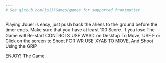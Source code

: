 ```yaml
---
# See github.com/js13kGames/games for supported frontmatter
---
```

Playing Jouer is easy, just push back the aliens to the ground before the timer ends. Make sure that you have at least 100 Score.
If  you lose The Game will Re-start
CONTROLS
USE WASD on Desktop To Move,
USE E or Click on the screen to Shoot
FOR WR
USE XYAB TO MOVE,
And Shoot Using the GRIP

ENJOY! The Game